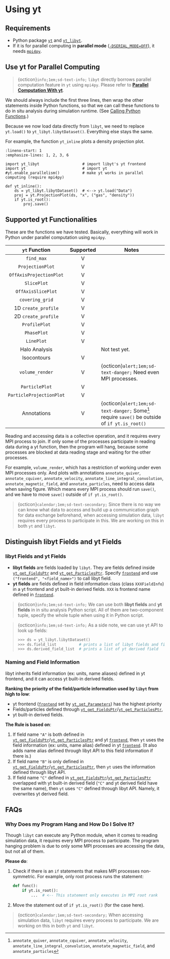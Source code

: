 # Using yt

## Requirements
- Python package [`yt`](https://yt-project.org/) and [`yt_libyt`](../how-to-install.md#yt_libyt).
- If it is for parallel computing in **parallel mode** ([`-DSERIAL_MODE=OFF`](../how-to-install.md#-dserial_mode-off)), it needs [`mpi4py`](https://mpi4py.readthedocs.io/en/stable/install.html#installation).

## Use yt for Parallel Computing
> {octicon}`info;1em;sd-text-info;` `libyt` directly borrows parallel computation feature in `yt` using `mpi4py`. Please refer to [**Parallel Computation With yt**](https://yt-project.org/doc/analyzing/parallel_computation.html#parallel-computation-with-yt).

We should always include the first three lines, then wrap the other statements inside Python functions, 
so that we can call these functions to do in situ analysis during simulation runtime. (See [Calling Python Functions](../libyt-api/run-python-function.md#yt_run_function-yt_run_functionarguments----call-python-function).)

Because we now load data directly from `libyt`, we need to replace `yt.load()` to `yt_libyt.libytDataset()`.
Everything else stays the same.

For example, the function `yt_inline` plots a density projection plot.
```{code-block} python
:lineno-start: 1
:emphasize-lines: 1, 2, 3, 6

import yt_libyt                   # import libyt's yt frontend
import yt                         # import yt
#yt.enable_parallelism()          # make yt works in parallel computing (require mpi4py)

def yt_inline():
    ds = yt_libyt.libytDataset()  # <--> yt.load("Data")
    proj = yt.ProjectionPlot(ds, "x", ("gas", "density"))
    if yt.is_root():
        proj.save()
```

## Supported yt Functionalities
These are the functions we have tested.
Basically, everything will work in Python under parallel computation using `mpi4py`. 

|       `yt` Function      | Supported | Notes                                                               |
|:------------------------:|:---------:|---------------------------------------------------------------------|
| `find_max`               |     V     |                                                                     |
| `ProjectionPlot`         |     V     |                                                                     |
| `OffAxisProjectionPlot`  |     V     |                                                                     |
| `SlicePlot`              |     V     |                                                                     |
| `OffAxisSlicePlot`       |     V     |                                                                     |
| `covering_grid`          |     V     |                                                                     |
| 1D `create_profile`      |     V     |                                                                     |
| 2D `create_profile`      |     V     |                                                                     |
| `ProfilePlot`            |     V     |                                                                     |
| `PhasePlot`              |     V     |                                                                     |
| `LinePlot`               |     V     |                                                                     |
| Halo Analysis            |           | Not test yet.                                                       |
| Isocontours              |     V     |                                                                     |
| `volume_render`          |     V     | {octicon}`alert;1em;sd-text-danger;` Need even MPI processes.                                  |
| `ParticlePlot`           |     V     |                                                                     |
| `ParticleProjectionPlot` |     V     |                                                                     |
| Annotations              |     V     | {octicon}`alert;1em;sd-text-danger;` Some[^1] require `save()` be outside of `if yt.is_root()` |

Reading and accessing data is a collective operation, and it requires every MPI process to join.
If only some of the processes participate in reading data during a yt function, then the program will hang, 
because some processes are blocked at data reading stage and waiting for the other processes.

For example, `volume_render`, which has a restriction of working under even MPI processes only.
And plots with annotations `annotate_quiver`, `annotate_cquiver`, `annotate_velocity`, `annotate_line_integral_convolution`, 
`annotate_magnetic_field`, and `annotate_particles`, need to access data when saving figure. 
Which means every MPI process should run `save()`, and we have to move `save()` outside of `if yt.is_root()`.

> {octicon}`calendar;1em;sd-text-secondary;` Since there is no way we can know what data to access and build up a communication graph for data exchange beforehand,
> when accessing simulation data, `libyt` requires every process to participate in this.
> We are working on this in both `yt` and `libyt`.

## Distinguish libyt Fields and yt Fields

### libyt Fields and yt Fields
- **libyt fields** are fields loaded by `libyt`. They are fields defined inside [`yt_get_FieldsPtr`](../libyt-api/field/yt_get_fieldsptr.md#yt_get_fieldsptr) and [`yt_get_ParticlesPtr`](../libyt-api/yt_get_particlesptr.md#yt_get_particlesptr).
  Specify [`frontend`](../libyt-api/yt_set_parameters.md#yt_param_yt) and use `("frontend", "<field_name>")` to call libyt field.
- **yt fields** are fields defined in field information class (class `XXXFieldInfo`) in a yt frontend and yt built-in derived fields. `XXX` is frontend name defined in [`frontend`](../libyt-api/yt_set_parameters.md#yt_param_yt).
    
> {octicon}`info;1em;sd-text-info;` We can use both **libyt fields** and **yt fields** in in situ analysis Python script. All of them are two-component tuple, specify the whole tuple when using it in Python script. 

> {octicon}`info;1em;sd-text-info;` As a side note, we can use yt API to look up fields:
> ```python
> >>> ds = yt_libyt.libytDataset()
> >>> ds.field_list          # prints a list of libyt fields and field information class in a frontend
> >>> ds.derived_field_list  # prints a list of yt derived field
> ```

### Naming and Field Information
libyt inherits field information (ex: units, name aliases) defined in yt frontend, and it can access yt built-in derived fields.

**Ranking the priority of the field/particle information used by `libyt` from high to low**:
 - yt frontend ([`frontend`](../libyt-api/yt_set_parameters.md#yt_param_yt) set by [`yt_set_Parameters`](../libyt-api/yt_set_parameters.md#yt_set_parameters)) has the highest priority
 - Fields/particles defined through [`yt_get_FieldsPtr`](../libyt-api/field/yt_get_fieldsptr.md#yt_get_fieldsptr)/[`yt_get_ParticlesPtr`](../libyt-api/yt_get_particlesptr.md#yt_get_particlesptr), 
 - yt built-in derived fields.

**The Rule is based on**:
1. If field name `"A"` is both defined in [`yt_get_FieldsPtr`](../libyt-api/field/yt_get_fieldsptr.md#yt_get_fieldsptr)/[`yt_get_ParticlesPtr`](../libyt-api/yt_get_particlesptr.md#yt_get_particlesptr) and yt [`frontend`](../libyt-api/yt_set_parameters.md#yt_param_yt), then `yt` uses the field information (ex: units, name alias) defined in yt [`frontend`](../libyt-api/yt_set_parameters.md#yt_param_yt). (It also adds name alias defined through libyt API to this field information if there is.)
2. If field name `"B"` is only defined in [`yt_get_FieldsPtr`](../libyt-api/field/yt_get_fieldsptr.md#yt_get_fieldsptr)/[`yt_get_ParticlesPtr`](../libyt-api/yt_get_particlesptr.md#yt_get_particlesptr), then `yt` uses the information defined through libyt API.
3. If field name `"C"` defined in [`yt_get_FieldsPtr`](../libyt-api/field/yt_get_fieldsptr.md#yt_get_fieldsptr)/[`yt_get_ParticlesPtr`](../libyt-api/yt_get_particlesptr.md#yt_get_particlesptr) overlapped with yt built-in derived field (`"C"` and yt derived field have the same name), then `yt` uses `"C"` defined through libyt API. Namely, it overwrites yt derived field.

## FAQs

### Why Does my Program Hang and How Do I Solve It?
Though `libyt` can execute any Python module, when it comes to reading simulation data, it requires every MPI process to participate.
The program hanging problem is due to only some MPI processes are accessing the data, but not all of them.

**Please do**:
1. Check if there is an `if` statements that makes MPI processes non-symmetric. For example, only root process runs the statement:
    ```python
    def func():
        if yt.is_root():
            ...  # <-- This statement only executes in MPI root rank
    ```
2. Move the statement out of `if yt.is_root()` (for the case here).

> {octicon}`calendar;1em;sd-text-secondary;` When accessing simulation data, `libyt` requires every process to participate.
> We are working on this in both `yt` and `libyt`.


[^1]: `annotate_quiver`, `annotate_cquiver`, `annotate_velocity`, `annotate_line_integral_convolution`, `annotate_magnetic_field`, and `annotate_particles`
